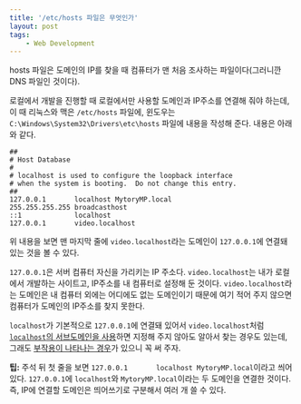 ```yaml
---
title: '/etc/hosts 파일은 무엇인가'
layout: post
tags: 
    - Web Development
---
```


hosts 파일은 도메인의 IP를 찾을 때 컴퓨터가 맨 처음 조사하는 파일이다(그러니깐 DNS 파일인 것이다).

로컬에서 개발을 진행할 때 로컬에서만 사용할 도메인과 IP주소를 연결해 줘야 하는데, 이 때 리눅스와 맥은 `/etc/hosts` 파일에, 윈도우는 `C:\Windows\System32\Drivers\etc\hosts` 파일에 내용을 작성해 준다. 내용은 아래와 같다.

``` plain
##
# Host Database
#
# localhost is used to configure the loopback interface
# when the system is booting.  Do not change this entry.
##
127.0.0.1       localhost MytoryMP.local
255.255.255.255 broadcasthost
::1             localhost
127.0.0.1       video.localhost
```

위 내용을 보면 맨 마지막 줄에 `video.localhost`라는 도메인이 `127.0.0.1`에 연결돼 있는 것을 볼 수 있다. 

`127.0.0.1`은 서버 컴퓨터 자신을 가리키는 IP 주소다. `video.localhost`는 내가 로컬에서 개발하는 사이트고, IP주소를 내 컴퓨터로 설정해 둔 것이다. `video.localhost`라는 도메인은 내 컴퓨터 외에는 어디에도 없는 도메인이기 때문에 여기 적어 주지 않으면 컴퓨터가 도메인의 IP주소를 찾지 못한다.

`localhost`가 기본적으로 `127.0.0.1`에 연결돼 있어서 `video.localhost`처럼 [`localhost`의 서브도메인을 사용][sub]하면 지정해 주지 않아도 알아서 찾는 경우도 있는데, 그래도 [부작용이 나타나는 경우][1]가 있으니 꼭 써 주자.

**팁:** 주석 뒤 첫 줄을 보면 `127.0.0.1       localhost MytoryMP.local`이라고 씌어 있다. `127.0.0.1`에 `localhost`와 `MytoryMP.local`이라는 두 도메인을 연결한 것이다. 즉, IP에 연결할 도메인은 띄어쓰기로 구분해서 여러 개 쓸 수 있다.

[1]: https://mytory.net/2020/12/04/laravel-npm-run-watch-infinite-loop.html
[sub]: https://mytory.net/2020/12/05/which-domain-for-local-development.html